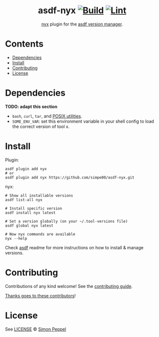 <div align="center">

# asdf-nyx [![Build](https://github.com/simpe00/asdf-nyx/actions/workflows/build.yml/badge.svg)](https://github.com/simpe00/asdf-nyx/actions/workflows/build.yml) [![Lint](https://github.com/simpe00/asdf-nyx/actions/workflows/lint.yml/badge.svg)](https://github.com/simpe00/asdf-nyx/actions/workflows/lint.yml)

[nyx](https://github.com/mooltiverse/nyx) plugin for the [asdf version manager](https://asdf-vm.com).

</div>

# Contents

- [Dependencies](#dependencies)
- [Install](#install)
- [Contributing](#contributing)
- [License](#license)

# Dependencies

**TODO: adapt this section**

- `bash`, `curl`, `tar`, and [POSIX utilities](https://pubs.opengroup.org/onlinepubs/9699919799/idx/utilities.html).
- `SOME_ENV_VAR`: set this environment variable in your shell config to load the correct version of tool x.

# Install

Plugin:

```shell
asdf plugin add nyx
# or
asdf plugin add nyx https://github.com/simpe00/asdf-nyx.git
```

nyx:

```shell
# Show all installable versions
asdf list-all nyx

# Install specific version
asdf install nyx latest

# Set a version globally (on your ~/.tool-versions file)
asdf global nyx latest

# Now nyx commands are available
nyx --help
```

Check [asdf](https://github.com/asdf-vm/asdf) readme for more instructions on how to
install & manage versions.

# Contributing

Contributions of any kind welcome! See the [contributing guide](contributing.md).

[Thanks goes to these contributors](https://github.com/simpe00/asdf-nyx/graphs/contributors)!

# License

See [LICENSE](LICENSE) © [Simon Peppel](https://github.com/simpe00/)
